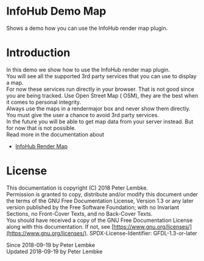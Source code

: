 # InfoHub Demo Map

Shows a demo how you can use the InfoHub render map plugin.

# Introduction

In this demo we show how to use the InfoHub render map plugin.  
You will see all the supported 3rd party services that you can use to display a map.  
For now these services run directly in your browser. That is not good since you are being tracked. Use Open Street Map (
OSM), they are the best when it comes to personal integrity.  
Always use the maps in a rendermajor box and never show them directly. You must give the user a chance to avoid 3rd
party services.  
In the future you will be able to get map data from your server instead. But for now that is not possible.  
Read more in the documentation about

- [InfoHub Render Map](plugin,infohub_render_map)

# License

This documentation is copyright (C) 2018 Peter Lembke.  
Permission is granted to copy, distribute and/or modify this document under the terms of the GNU Free Documentation
License, Version 1.3 or any later version published by the Free Software Foundation; with no Invariant Sections, no
Front-Cover Texts, and no Back-Cover Texts.  
You should have received a copy of the GNU Free Documentation License along with this documentation. If not,
see [https://www.gnu.org/licenses/](https://www.gnu.org/licenses/). SPDX-License-Identifier: GFDL-1.3-or-later

Since 2018-09-19 by Peter Lembke  
Updated 2018-09-19 by Peter Lembke  
